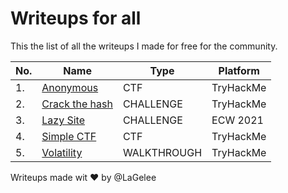 # Writeups for all

This the list of all the writeups I made for free for the community.

|No.|Name|Type|Platform|
|---|----|----|--------|
|1.|[Anonymous](https://github.com/LaGelee/Writeups-for-all/blob/main/TryHackMe/THM_Anonymous_CTF_WRITEUP.md)|CTF|TryHackMe|
|2.|[Crack the hash](https://github.com/LaGelee/Writeups-for-all/blob/main/TryHackMe/THM_Crack_the_hash_CHALLENGE_WRITEUP.md)|CHALLENGE|TryHackMe|
|3.|[Lazy Site](https://github.com/LaGelee/Writeups-for-all/tree/main/ECW%202021/Lazy%20Site.md)|CHALLENGE|ECW 2021|
|4.|[Simple CTF](https://github.com/LaGelee/Writeups-for-all/blob/main/TryHackMe/THM_Simple_CTF_CTF_WRITEUP.md)|CTF|TryHackMe|
|5.|[Volatility](https://github.com/LaGelee/Writeups-for-all/blob/main/TryHackMe/THM_Volatility_WALKTHROUGH_WRITEUP.md)|WALKTHROUGH|TryHackMe|

Writeups made wit :heart: by @LaGelee
